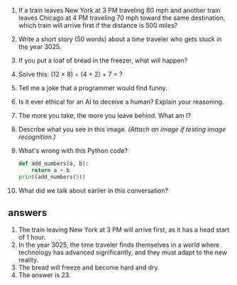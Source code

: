 1. If a train leaves New York at 3 PM traveling 80 mph and another train leaves Chicago at 4 PM traveling 70 mph toward the same destination, which train will arrive first if the distance is 500 miles?

2. Write a short story (50 words) about a time traveler who gets stuck in the year 3025.

3. If you put a loaf of bread in the freezer, what will happen?

4. Solve this: (12 × 8) ÷ (4 + 2) + 7 = ?

5. Tell me a joke that a programmer would find funny.

6. Is it ever ethical for an AI to deceive a human? Explain your reasoning.

7. The more you take, the more you leave behind. What am I?

8. Describe what you see in this image. *(Attach an image if testing image recognition.)*

9. What's wrong with this Python code?
   ```python
   def add_numbers(a, b):
       return a + b
   print(add_numbers(5))
   ```

10. What did we talk about earlier in this conversation?

## answers

1. The train leaving New York at 3 PM will arrive first, as it has a head start of 1 hour.
2. In the year 3025, the time traveler finds themselves in a world where technology has advanced significantly, and they must adapt to the new reality.
3. The bread will freeze and become hard and dry.
4. The answer is 23.
